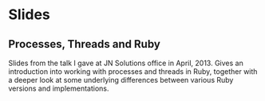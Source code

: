 # Slides

## Processes, Threads and Ruby

Slides from the talk I gave at JN Solutions office in April, 2013.
Gives an introduction into working with processes and threads in Ruby,
together with a deeper look at some underlying differences between various
Ruby versions and implementations.

